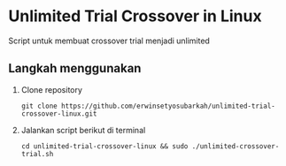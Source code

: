 # Unlimited Trial Crossover in Linux
Script untuk membuat crossover trial menjadi unlimited

## Langkah menggunakan
   1. Clone repository
      ```
      git clone https://github.com/erwinsetyosubarkah/unlimited-trial-crossover-linux.git
      ```
   2. Jalankan script berikut di terminal
      ```
      cd unlimited-trial-crossover-linux && sudo ./unlimited-crossover-trial.sh 
      ``` 

